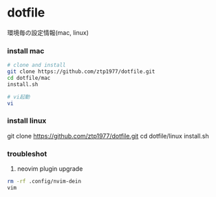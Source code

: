 # dotfile
環境毎の設定情報(mac, linux)

### install mac
```bash
# clone and install
git clone https://github.com/ztp1977/dotfile.git
cd dotfile/mac
install.sh

# vi起動
vi
```

### install linux
git clone https://github.com/ztp1977/dotfile.git
cd dotfile/linux
install.sh

### troubleshot
1. neovim plugin upgrade

```bash
rm -rf .config/nvim-dein
vim
```

